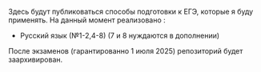 Здесь будут публиковаться способы подготовки к ЕГЭ, которые я буду применять.
На данный момент реализовано :
* Русский язык (№1-2,4-8) (7 и 8 нуждаются в дополнении)


После экзаменов (гарантированно 1 июля 2025) репозиторий будет заархивирован.
